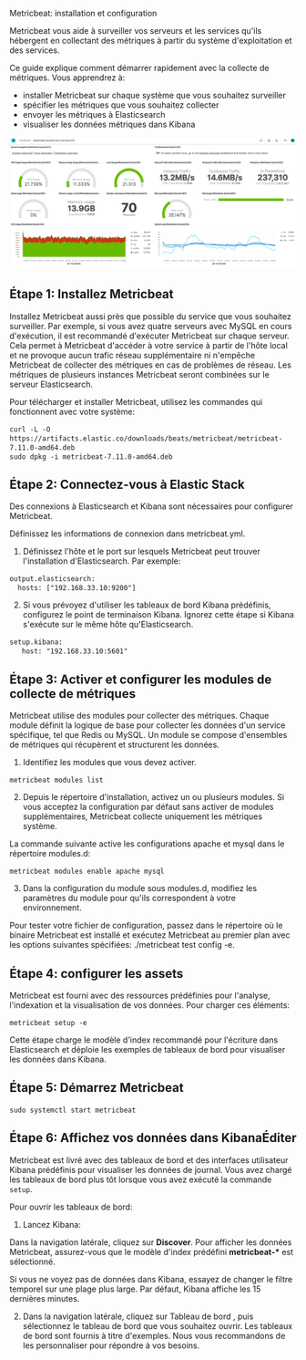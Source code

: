 Metricbeat: installation et configuration

Metricbeat vous aide à surveiller vos serveurs et les services qu'ils hébergent en collectant des métriques à partir du système d'exploitation et des services.

Ce guide explique comment démarrer rapidement avec la collecte de métriques. Vous apprendrez à:

* installer Metricbeat sur chaque système que vous souhaitez surveiller
* spécifier les métriques que vous souhaitez collecter
* envoyer les métriques à Elasticsearch
* visualiser les données métriques dans Kibana

![](images/metricbeat-system-dashboard.png)

## Étape 1: Installez Metricbeat
Installez Metricbeat aussi près que possible du service que vous souhaitez surveiller. Par exemple, si vous avez quatre serveurs avec MySQL en cours d'exécution, il est recommandé d'exécuter Metricbeat sur chaque serveur. Cela permet à Metricbeat d'accéder à votre service à partir de l'hôte local et ne provoque aucun trafic réseau supplémentaire ni n'empêche Metricbeat de collecter des métriques en cas de problèmes de réseau. Les métriques de plusieurs instances Metricbeat seront combinées sur le serveur Elasticsearch.

Pour télécharger et installer Metricbeat, utilisez les commandes qui fonctionnent avec votre système:
```
curl -L -O https://artifacts.elastic.co/downloads/beats/metricbeat/metricbeat-7.11.0-amd64.deb
sudo dpkg -i metricbeat-7.11.0-amd64.deb
```

## Étape 2: Connectez-vous à Elastic Stack
Des connexions à Elasticsearch et Kibana sont nécessaires pour configurer Metricbeat.

Définissez les informations de connexion dans metricbeat.yml.

1. Définissez l'hôte et le port sur lesquels Metricbeat peut trouver l'installation d'Elasticsearch. Par exemple:
```
output.elasticsearch:
  hosts: ["192.168.33.10:9200"]
```

2. Si vous prévoyez d'utiliser les tableaux de bord Kibana prédéfinis, configurez le point de terminaison Kibana. Ignorez cette étape si Kibana s'exécute sur le même hôte qu'Elasticsearch.
```
setup.kibana:
   host: "192.168.33.10:5601"
```
## Étape 3: Activer et configurer les modules de collecte de métriques
Metricbeat utilise des modules pour collecter des métriques. Chaque module définit la logique de base pour collecter les données d'un service spécifique, tel que Redis ou MySQL. Un module se compose d'ensembles de métriques qui récupèrent et structurent les données.

1. Identifiez les modules que vous devez activer.
```
metricbeat modules list
```

2. Depuis le répertoire d'installation, activez un ou plusieurs modules. Si vous acceptez la configuration par défaut sans activer de modules supplémentaires, Metricbeat collecte uniquement les métriques système.

La commande suivante active les configurations apache et mysql dans le répertoire modules.d:

```
metricbeat modules enable apache mysql
```

3. Dans la configuration du module sous modules.d, modifiez les paramètres du module pour qu'ils correspondent à votre environnement.


Pour tester votre fichier de configuration, passez dans le répertoire où le binaire Metricbeat est installé et exécutez Metricbeat au premier plan avec les options suivantes spécifiées: ./metricbeat test config -e.

## Étape 4: configurer les assets
Metricbeat est fourni avec des ressources prédéfinies pour l'analyse, l'indexation et la visualisation de vos données. Pour charger ces éléments:
```
metricbeat setup -e
```
Cette étape charge le modèle d'index recommandé pour l'écriture dans Elasticsearch et déploie les exemples de tableaux de bord pour visualiser les données dans Kibana.

## Étape 5: Démarrez Metricbeat
```
sudo systemctl start metricbeat
```

## Étape 6: Affichez vos données dans KibanaÉditer
Metricbeat est livré avec des tableaux de bord et des interfaces utilisateur Kibana prédéfinis pour visualiser les données de journal. Vous avez chargé les tableaux de bord plus tôt lorsque vous avez exécuté la commande `setup`.

Pour ouvrir les tableaux de bord:

1. Lancez Kibana:

Dans la navigation latérale, cliquez sur **Discover**. Pour afficher les données Metricbeat, assurez-vous que le modèle d'index prédéfini **metricbeat-\*** est sélectionné.

Si vous ne voyez pas de données dans Kibana, essayez de changer le filtre temporel sur une plage plus large. Par défaut, Kibana affiche les 15 dernières minutes.

2. Dans la navigation latérale, cliquez sur Tableau de bord , puis sélectionnez le tableau de bord que vous souhaitez ouvrir.
Les tableaux de bord sont fournis à titre d'exemples. Nous vous recommandons de les personnaliser pour répondre à vos besoins.
